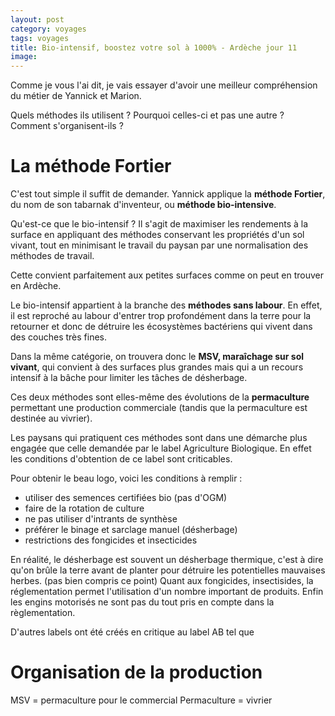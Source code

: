 ```yaml
---
layout: post 
category: voyages
tags: voyages
title: Bio-intensif, boostez votre sol à 1000% - Ardèche jour 11
image: 
---
```


Comme je vous l'ai dit, je vais essayer d'avoir une meilleur compréhension du métier de Yannick et Marion. 

Quels méthodes ils utilisent ? Pourquoi celles-ci et pas une autre ? Comment s'organisent-ils ? 

<!--more-->

# La méthode Fortier 

C'est tout simple il suffit de demander. Yannick applique la **méthode Fortier**, du nom de son tabarnak d'inventeur, ou **méthode bio-intensive**. 

Qu'est-ce que le bio-intensif ? 
Il s'agit de maximiser les rendements à la surface en appliquant des méthodes conservant les propriétés d'un sol vivant, tout en minimisant le travail du paysan par une normalisation des méthodes de travail. 

Cette convient parfaitement aux petites surfaces comme on peut en trouver en Ardèche. 

Le bio-intensif appartient à la branche des **méthodes sans labour**. En effet, il est reproché au labour d'entrer trop profondément dans la terre pour la retourner et donc de détruire les écosystèmes bactériens qui vivent dans des couches très fines. 

Dans la même catégorie, on trouvera donc le **MSV, maraîchage sur sol vivant**, qui convient à des surfaces plus grandes mais qui a un recours intensif à la bâche pour limiter les tâches de désherbage. 

Ces deux méthodes sont elles-même des évolutions de la **permaculture** permettant une production commerciale (tandis que la permaculture est destinée au vivrier).

Les paysans qui pratiquent ces méthodes sont dans une démarche plus engagée que celle demandée par le label Agriculture Biologique. En effet les conditions d'obtention de ce label sont criticables. 

Pour obtenir le beau logo, voici les conditions à remplir : 
- utiliser des semences certifiées bio (pas d'OGM)
- faire de la rotation de culture 
- ne pas utiliser d'intrants de synthèse 
-  préférer le binage et sarclage manuel (désherbage)
- restrictions des fongicides et insecticides 

En réalité, le désherbage est souvent un désherbage thermique, c'est à dire qu'on brûle la terre avant de planter pour détruire les potentielles mauvaises herbes. (pas bien compris ce point)
Quant aux fongicides, insectisides, la réglementation permet l'utilisation d'un nombre important de produits. 
Enfin les engins motorisés ne sont pas du tout pris en compte dans la règlementation. 

D'autres labels ont été créés en critique au label AB tel que 


# Organisation de la production








MSV = permaculture pour le commercial 
Permaculture = vivrier 

